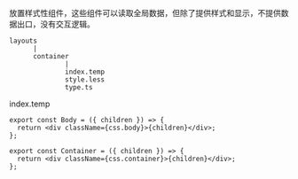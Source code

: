 放置样式性组件，这些组件可以读取全局数据，但除了提供样式和显示，不提供数据出口，没有交互逻辑。

```
layouts
      |
      container
              |
              index.temp
              style.less
              type.ts
```

index.temp

```tsx
export const Body = ({ children }) => {
  return <div className={css.body}>{children}</div>;
};

export const Container = ({ children }) => {
  return <div className={css.container}>{children}</div>;
};
```
